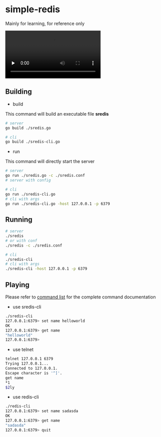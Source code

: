 # simple-redis

Mainly for learning, for reference only

<video id="video" controls="" preload="none">
<source id="mp4" src="demonstrate.mp4" type="video/mp4">
</video>

## Building

- build

This command will build an executable file **sredis**

~~~bash
# server
go build ./sredis.go

# cli
go build ./sredis-cli.go
~~~

- run

This command will directly start the server

~~~bash
# server
go run ./sredis.go -c ./sredis.conf
# server with config

# cli
go run ./sredis-cli.go
# cli with args
go run ./sredis-cli.go -host 127.0.0.1 -p 6379
~~~

## Running

~~~bash
# server
./sredis
# or with conf
./sredis -c ./sredis.conf

# cli
./sredis-cli
# cli with args
./sredis-cli -host 127.0.0.1 -p 6379
~~~

## Playing

Please refer to  [command list](https://github.com/ILkUVayne/simple-redis/blob/master/commandlist.md) for the complete command documentation

- use sredis-cli

~~~bash
./sredis-cli
127.0.0.1:6379> set name helloworld
OK
127.0.0.1:6379> get name
"helloworld"
127.0.0.1:6379>

~~~

- use telnet

~~~bash
telnet 127.0.0.1 6379
Trying 127.0.0.1...
Connected to 127.0.0.1.
Escape character is '^]'.
get name
*1
$2ly
~~~

- use redis-cli

~~~bash
./redis-cli
127.0.0.1:6379> set name sadasda
OK
127.0.0.1:6379> get name
"sadasda"
127.0.0.1:6379> quit
~~~